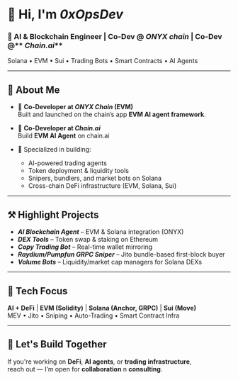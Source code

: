 # 👋 Hi, I'm _0xOpsDev_

### 🧠 AI & Blockchain Engineer | Co-Dev @ **_ONYX chain_** | Co-Dev @** _Chain.ai_**  
Solana • EVM • Sui • Trading Bots • Smart Contracts • AI Agents

---

## 🚀 About Me

- 🧩 **Co-Developer at _ONYX Chain_ (EVM)**  
  Built and launched on the chain’s app **EVM AI agent framework**.

- 🤝 **Co-Developer at _Chain.ai_**  
  Build **EVM AI Agent** on chain.ai

- 🧠 Specialized in building:
  - AI-powered trading agents  
  - Token deployment & liquidity tools  
  - Snipers, bundlers, and market bots on Solana
  - Cross-chain DeFi infrastructure (EVM, Solana, Sui)

---

## ⚒️ Highlight Projects

- **_AI Blockchain Agent_** – EVM & Solana integration (ONYX)
- **_DEX Tools_** – Token swap & staking on Ethereum
- **_Copy Trading Bot_** – Real-time wallet mirroring
- **_Raydium/Pumpfun GRPC Sniper_** – Jito bundle-based first-block buyer
- **_Volume Bots_** – Liquidity/market cap managers for Solana DEXs

---

## 🧰 Tech Focus

**AI + DeFi** | **EVM (Solidity)** | **Solana (Anchor, GRPC)** | **Sui (Move)**  
MEV • Jito • Sniping • Auto-Trading • Smart Contract Infra

---

## 🤝 Let's Build Together

If you're working on **DeFi**, **AI agents**, or **trading infrastructure**,  
reach out — I’m open for **collaboration** n **consulting**.

